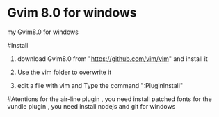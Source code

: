 # Gvim 8.0 for windows
my Gvim8.0 for windows 

#Install
1. download Gvim8.0  from "https://github.com/vim/vim" and install it 

2. Use the vim folder to overwrite it

3. edit a file with vim  and  Type the command ":PluginInstall"  

#Atentions
for the air-line plugin ,  you need install patched fonts
for the vundle   plugin ,  you need install nodejs and git for windows


